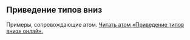 ## Приведение типов вниз

Примеры, сопровождающие атом.
[Читать атом «Приведение типов вниз» онлайн.](https://stepik.org/lesson/350620/step/1)